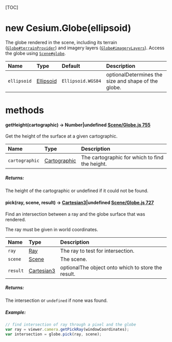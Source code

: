 [TOC]

# new Cesium.Globe(ellipsoid) 

The globe rendered in the scene, including its terrain ([`Globe#terrainProvider`](https://cesium.com/learn/cesiumjs/ref-doc/Globe.html#terrainProvider)) and imagery layers ([`Globe#imageryLayers`](https://cesium.com/learn/cesiumjs/ref-doc/Globe.html#imageryLayers)). Access the globe using [`Scene#globe`](https://cesium.com/learn/cesiumjs/ref-doc/Scene.html#globe).

| Name        | Type                                                         | Default           | Description                                         |
| :---------- | :----------------------------------------------------------- | :---------------- | :-------------------------------------------------- |
| `ellipsoid` | [Ellipsoid](https://cesium.com/learn/cesiumjs/ref-doc/Ellipsoid.html) | `Ellipsoid.WGS84` | optionalDetermines the size and shape of the globe. |



# methods

#### getHeight(cartographic) → Number|undefined [Scene/Globe.js 755](https://github.com/CesiumGS/cesium/blob/1.82/Source/Scene/Globe.js#L755)

Get the height of the surface at a given cartographic.

| Name           | Type                                                         | Description                                    |
| :------------- | :----------------------------------------------------------- | :--------------------------------------------- |
| `cartographic` | [Cartographic](https://cesium.com/learn/cesiumjs/ref-doc/Cartographic.html) | The cartographic for which to find the height. |

##### Returns:

The height of the cartographic or undefined if it could not be found.



#### pick(ray, scene, result) → [Cartesian3](https://cesium.com/learn/cesiumjs/ref-doc/Cartesian3.html)|undefined [Scene/Globe.js 727](https://github.com/CesiumGS/cesium/blob/1.82/Source/Scene/Globe.js#L727)

Find an intersection between a ray and the globe surface that was rendered. 

The ray must be given in world coordinates.

| Name     | Type                                                         | Description                                        |
| :------- | :----------------------------------------------------------- | :------------------------------------------------- |
| `ray`    | [Ray](https://cesium.com/learn/cesiumjs/ref-doc/Ray.html)    | The ray to test for intersection.                  |
| `scene`  | [Scene](https://cesium.com/learn/cesiumjs/ref-doc/Scene.html) | The scene.                                         |
| `result` | [Cartesian3](https://cesium.com/learn/cesiumjs/ref-doc/Cartesian3.html) | optionalThe object onto which to store the result. |

##### Returns:

The intersection or `undefined` if none was found.

##### Example:

```javascript
// find intersection of ray through a pixel and the globe
var ray = viewer.camera.getPickRay(windowCoordinates);
var intersection = globe.pick(ray, scene);
```